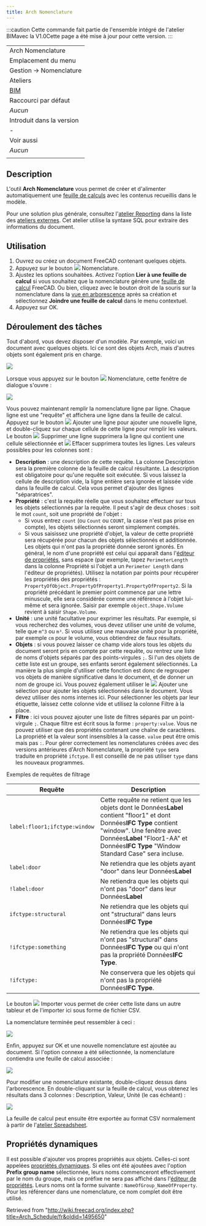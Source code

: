 ```yaml
---
title: Arch Nomenclature
---
```

:::caution
Cette commande fait partie de l'ensemble intégré de l'atelier BIMavec la V1.0Cette page a été mise à jour pour cette version.
:::

|  |
| --- |
| Arch Nomenclature |
| Emplacement du menu |
| Gestion → Nomenclature |
| Ateliers |
| [BIM](/BIM_Workbench/fr "BIM Workbench/fr") |
| Raccourci par défaut |
| *Aucun* |
| Introduit dans la version |
| - |
| Voir aussi |
| *Aucun* |
|  |

## Description

L'outil **Arch Nomenclature** vous permet de créer et d'alimenter automatiquement une [feuille de calculs](/Spreadsheet_Workbench/fr "Spreadsheet Workbench/fr") avec les contenus recueillis dans le modèle.

Pour une solution plus générale, consultez l'[atelier Reporting](https://github.com/furti/FreeCAD-Reporting/tree/master) dans la liste des [ateliers externes](/External_workbenches/fr "External workbenches/fr"). Cet atelier utilise la syntaxe SQL pour extraire des informations du document.

## Utilisation

1. Ouvrez ou créez un document FreeCAD contenant quelques objets.
2. Appuyez sur le bouton ![](/images/Arch_Schedule.svg) Nomenclature.
3. Ajustez les options souhaitées. Activez l'option **Lier à une feuille de calcul** si vous souhaitez que la nomenclature génère une [feuille de calcul](/Spreadsheet_Workbench/fr "Spreadsheet Workbench/fr") FreeCAD. Ou bien, cliquez avec le bouton droit de la souris sur la nomenclature dans la [vue en arborescence](/Tree_view/fr "Tree view/fr") après sa création et sélectionnez **Joindre une feuille de calcul** dans le menu contextuel.
4. Appuyez sur OK.

## Déroulement des tâches

Tout d'abord, vous devez disposer d'un modèle. Par exemple, voici un document avec quelques objets. Ici ce sont des objets Arch, mais d'autres objets sont également pris en charge.

![](/images/Arch_schedule_example01.jpg)

Lorsque vous appuyez sur le bouton ![](/images/Arch_Schedule.svg) Nomenclature, cette fenêtre de dialogue s'ouvre :

![](/images/ArchSchedule.png)

Vous pouvez maintenant remplir la nomenclature ligne par ligne. Chaque ligne est une "requête" et affichera une ligne dans la feuille de calcul. Appuyez sur le bouton ![](/images/List-add.svg) Ajouter une ligne pour ajouter une nouvelle ligne, et double-cliquez sur chaque cellule de cette ligne pour remplir les valeurs. Le bouton ![](/images/List-remove.svg) Supprimer une ligne supprimera la ligne qui contient une cellule sélectionnée et ![](/images/Delete.svg) Effacer supprimera toutes les lignes. Les valeurs possibles pour les colonnes sont :

* **Description** : une description de cette requête. La colonne Description sera la première colonne de la feuille de calcul résultante. La description est obligatoire pour qu'une requête soit exécutée. Si vous laissez la cellule de description vide, la ligne entière sera ignorée et laissée vide dans la feuille de calcul. Cela vous permet d'ajouter des lignes "séparatrices".
* **Propriété** : c'est la requête réelle que vous souhaitez effectuer sur tous les objets sélectionnés par la requête. Il peut s'agir de deux choses : soit le mot `count`, soit une propriété de l'objet :
  + Si vous entrez `count` (ou `Count` ou `COUNT`, la casse n'est pas prise en compte), les objets sélectionnés seront simplement comptés.
  + Si vous saisissez une propriété d'objet, la valeur de cette propriété sera récupérée pour chacun des objets sélectionnés et additionnée. Les objets qui n'ont pas la propriété donnée seront ignorés. En général, le nom d'une propriété est celui qui apparaît dans l'[éditeur de propriétés](/Property_editor/fr "Property editor/fr"), sans espace (par exemple, tapez `PerimeterLength` dans la colonne Propriété si l'objet a un `Perimeter Length` dans l'éditeur de propriétés). Utilisez la notation par points pour récupérer les propriétés des propriétés : `PropertyOfObject.PropertyOfProperty1.PropertyOfProperty2`. Si la propriété précédant le premier point commence par une lettre minuscule, elle sera considérée comme une référence à l'objet lui-même et sera ignorée. Saisir par exemple `object.Shape.Volume` revient à saisir `Shape.Volume`.
* **Unité** : une unité facultative pour exprimer les résultats. Par exemple, si vous recherchez des volumes, vous devez utiliser une unité de volume, telle que `m^3` ou `m³`. Si vous utilisez une mauvaise unité pour la propriété, par exemple `cm` pour le volume, vous obtiendrez de faux résultats.
* **Objets** : si vous pouvez laisser ce champ vide alors tous les objets du document seront pris en compte par cette requête, ou rentrez une liste de noms d'objets séparés par des points-virgules `;`. Si l'un des objets de cette liste est un groupe, ses enfants seront également sélectionnés. La manière la plus simple d'utiliser cette fonction est donc de regrouper vos objets de manière significative dans le document, et de donner un nom de groupe ici. Vous pouvez également utiliser le ![](/images/Edit-select-all.svg) Ajouter une sélection pour ajouter les objets sélectionnés dans le document. Vous devez utiliser des noms internes ici. Pour sélectionner les objets par leur étiquette, laissez cette colonne vide et utilisez la colonne Filtre à la place.
* **Filtre** : ici vous pouvez ajouter une liste de filtres séparés par un point-virgule `;`. Chaque filtre est écrit sous la forme : `property:value`. Vous ne pouvez utiliser que des propriétés contenant une chaîne de caractères. La propriété et la valeur sont insensibles à la casse. `value` peut être omis mais pas `:`. Pour gérer correctement les nomenclatures créées avec des versions antérieures d'Arch Nomenclature, la propriété `type` sera traduite en propriété `ifctype`. Il est conseillé de ne pas utiliser `type` dans les nouveaux programmes.

Exemples de requêtes de filtrage

| Requête | Description |
| --- | --- |
| `label:floor1;ifctype:window` | Cette requête ne retient que les objets dont le Données**Label** contient "floor1" et dont Données**IFC Type** contient "window". Une fenêtre avec Données**Label** "Floor1-AA" et Données**IFC Type** "Window Standard Case" sera incluse. |
| `label:door` | Ne retiendra que les objets ayant "door" dans leur Données**Label** |
| `!label:door` | Ne retiendra que les objets qui n'ont pas "door" dans leur Données**Label** |
| `ifctype:structural` | Ne retiendra que les objets qui ont "structural" dans leurs Données**IFC Type** |
| `!ifctype:something` | Ne retiendra que les objets qui n'ont pas "structural" dans Données**IFC Type** ou qui n'ont pas la propriété Données**IFC Type**. |
| `!ifctype:` | Ne conservera que les objets qui n'ont pas la propriété Données**IFC Type**. |

Le bouton ![](/images/Document-open.svg) Importer vous permet de créer cette liste dans un autre tableur et de l'importer ici sous forme de fichier CSV.

La nomenclature terminée peut ressembler à ceci :

![](/images/ArchScheduleExample.png)

Enfin, appuyez sur OK et une nouvelle nomenclature est ajoutée au document. Si l'option connexe a été sélectionnée, la nomenclature contiendra une feuille de calcul associée :

![](/images/Arch_schedule_example04.jpg)

Pour modifier une nomenclature existante, double-cliquez dessus dans l'arborescence. En double-cliquant sur la feuille de calcul, vous obtenez les résultats dans 3 colonnes : Description, Valeur, Unité (le cas échéant) :

![](/images/Arch_schedule_example05.jpg)

La feuille de calcul peut ensuite être exportée au format CSV normalement à partir de l'[atelier Spreadsheet](/Spreadsheet_Workbench/fr "Spreadsheet Workbench/fr").

## Propriétés dynamiques

Il est possible d'ajouter vos propres propriétés aux objets. Celles-ci sont appelées [propriétés dynamiques](/Property_editor/fr#Actions "Property editor/fr"). Si elles ont été ajoutées avec l'option **Prefix group name** sélectionnée, leurs noms commenceront effectivement par le nom du groupe, mais ce préfixe ne sera pas affiché dans l'[éditeur de propriétés](/Property_editor/fr "Property editor/fr"). Leurs noms ont la forme suivante : `NameOfGroup_NameOfProperty`. Pour les référencer dans une nomenclature, ce nom complet doit être utilisé.

Retrieved from "<http://wiki.freecad.org/index.php?title=Arch_Schedule/fr&oldid=1495650>"